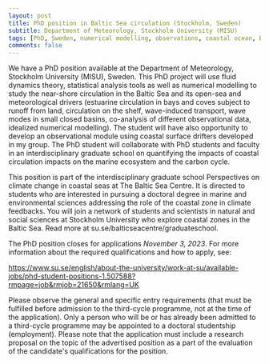 ```yaml
---
layout: post
title: PhD position in Baltic Sea circulation (Stockholm, Sweden)
subtitle: Department of Meteorology, Stockholm University (MISU)
tags: [PhD, Sweden, numerical modelling, observations, coastal ocean, Baltic Sea]
comments: false
---
```

We have a PhD position available at the Department of Meteorology, Stockholm University (MISU), Sweden. This PhD project will use fluid dynamics theory, statistical analysis tools as well as numerical modelling to study the near-shore circulation in the Baltic Sea and its open-sea and meteorological drivers (estuarine circulation in bays and coves subject to runoff from land, circulation on the shelf, wave-induced transport, wave modes in small closed basins, co-analysis of different observational data, idealized numerical modelling). The student will have also opportunity to develop an observational module using coastal surface drifters developed in my group. The PhD student will collaborate with PhD students and faculty in an interdisciplinary graduate school on quantifying the impacts of coastal circulation impacts on the marine ecosystem and the carbon cycle.

This position is part of the interdisciplinary graduate school Perspectives on climate change in coastal seas at The Baltic Sea Centre. It is directed to students who are interested in pursuing a doctoral degree in marine and environmental sciences addressing the role of the coastal zone in climate feedbacks. You will join a network of students and scientists in natural and social sciences at Stockholm University who explore coastal zones in the Baltic Sea. Read more at su.se/balticseacentre/graduateschool.

The PhD position closes for applications *November 3, 2023*. For more information about the required qualifications and how to apply, see:

https://www.su.se/english/about-the-university/work-at-su/available-jobs/phd-student-positions-1.507588?rmpage=job&rmjob=21650&rmlang=UK

Please observe the general and specific entry requirements (that must be fulfilled before admission to the third-cycle programme, not at the time of the application). Only a person who will be or has already been admitted to a third-cycle programme may be appointed to a doctoral studentship (employment). Please note that the application must include a research proposal on the topic of the advertised position as a part of the evaluation of the candidate's qualifications for the position.
